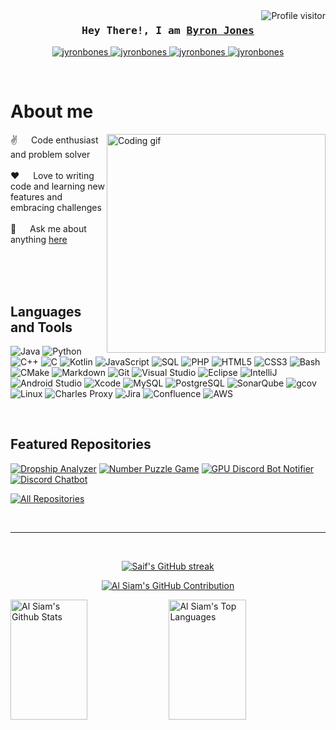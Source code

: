 <a href="https://komarev.com/ghpvc/?username=jyronbones">
  <img align="right" src="https://komarev.com/ghpvc/?username=jyronbones&label=Visitors&color=0e75b6&style=flat" alt="Profile visitor" />
</a>

<!-- Intro  -->
<h3 align="center">
        <samp>Hey There!, I am
                <b><a target="_blank" href="https://jyronbones.com">Byron Jones</a></b>
        </samp>
</h3>

<p align="center">
 <a href="https://jyronbones.github.io" target="blank">
  <img src="https://img.shields.io/badge/Website-DC143C?style=for-the-badge&logo=medium&logoColor=white" alt="jyronbones" />
 </a>
 <a href="https://www.linkedin.com/in/byron-jones89/" target="_blank">
  <img src="https://img.shields.io/badge/LinkedIn-0077B5?style=for-the-badge&logo=linkedin&logoColor=white" alt="jyronbones"/>
 </a>
 <a href="https://dev.to/jyronbones" target="_blank">
  <img src="https://img.shields.io/badge/dev.to-0A0A0A?style=for-the-badge&logo=dev.to&logoColor=white" alt="jyronbones" />
 </a>
 <a href="https://www.instagram.com/byronjones_/" target="_blank">
  <img src="https://img.shields.io/badge/Instagram-fe4164?style=for-the-badge&logo=instagram&logoColor=white" alt="jyronbones" />
 </a> 
</p>
<br />

<!-- About Section -->
 # About me
 
<p>
 <img align="right" width="350" src="/assets/programmer.gif" alt="Coding gif" />
  
 ✌️ &emsp; Code enthusiast and problem solver <br/><br/>
 ❤️ &emsp; Love to writing code and learning new features and embracing challenges<br/><br/>
 💬 &emsp; Ask me about anything [here](https://github.com/jyronbones/jyronbones/issues)

</p>

<br/>
<br/>
<br/>

## Languages and Tools

![Java](https://img.shields.io/badge/Java-007396?style=for-the-badge&logo=java&logoColor=white)
  ![Python](https://img.shields.io/badge/Python-3776AB?style=for-the-badge&logo=python&logoColor=white)
  ![C++](https://img.shields.io/badge/C++-00599C?style=for-the-badge&logo=c%2B%2B&logoColor=white)
  ![C](https://img.shields.io/badge/C-A8B9CC?style=for-the-badge&logo=c&logoColor=white)
  ![Kotlin](https://img.shields.io/badge/Kotlin-0095D5?style=for-the-badge&logo=kotlin&logoColor=white)
  ![JavaScript](https://img.shields.io/badge/JavaScript-F7DF1E?style=for-the-badge&logo=javascript&logoColor=black)
  ![SQL](https://img.shields.io/badge/SQL-4479A1?style=for-the-badge&logo=postgresql&logoColor=white)
  ![PHP](https://img.shields.io/badge/PHP-777BB4?style=for-the-badge&logo=php&logoColor=white)
  ![HTML5](https://img.shields.io/badge/HTML5-E34F26?style=for-the-badge&logo=html5&logoColor=white)
  ![CSS3](https://img.shields.io/badge/CSS3-1572B6?style=for-the-badge&logo=css3&logoColor=white)
  ![Bash](https://img.shields.io/badge/Bash-4EAA25?style=for-the-badge&logo=gnu-bash&logoColor=white)
  ![CMake](https://img.shields.io/badge/CMake-064F8C?style=for-the-badge&logo=cmake&logoColor=white)
  ![Markdown](https://img.shields.io/badge/Markdown-000000?style=for-the-badge&logo=markdown&logoColor=white)
  ![Git](https://img.shields.io/badge/Git-F05032?style=for-the-badge&logo=git&logoColor=white)
  ![Visual Studio](https://img.shields.io/badge/Visual%20Studio-007ACC?style=for-the-badge&logo=visual%20studio&logoColor=white)
  ![Eclipse](https://img.shields.io/badge/Eclipse-2C2255?style=for-the-badge&logo=eclipse&logoColor=white)
  ![IntelliJ](https://img.shields.io/badge/IntelliJ-000000?style=for-the-badge&logo=intellij%20idea&logoColor=white)
  ![Android Studio](https://img.shields.io/badge/Android%20Studio-3DDC84?style=for-the-badge&logo=android%20studio&logoColor=white)
  ![Xcode](https://img.shields.io/badge/Xcode-1575F9?style=for-the-badge&logo=xcode&logoColor=white)
  ![MySQL](https://img.shields.io/badge/MySQL-4479A1?style=for-the-badge&logo=mysql&logoColor=white)
  ![PostgreSQL](https://img.shields.io/badge/PostgreSQL-336791?style=for-the-badge&logo=postgresql&logoColor=white)
  ![SonarQube](https://img.shields.io/badge/SonarQube-4E9BCD?style=for-the-badge&logo=sonarqube&logoColor=white)
  ![gcov](https://img.shields.io/badge/gcov-777BB4?style=for-the-badge&logo=linux&logoColor=white)
  ![Linux](https://img.shields.io/badge/Linux-FCC624?style=for-the-badge&logo=linux&logoColor=black)
  ![Charles Proxy](https://img.shields.io/badge/Charles%20Proxy-000000?style=for-the-badge&logo=charles-proxy&logoColor=white)
  ![Jira](https://img.shields.io/badge/Jira-0052CC?style=for-the-badge&logo=jira&logoColor=white)
  ![Confluence](https://img.shields.io/badge/Confluence-172B4D?style=for-the-badge&logo=confluence&logoColor=white)
  ![AWS](https://img.shields.io/badge/AWS-232F3E?style=for-the-badge&logo=amazon-aws&logoColor=white)
  

<br/>

## Featured Repositories
[![Dropship Analyzer](https://github-readme-stats.vercel.app/api/pin/?username=jyronbones&repo=DropshipAnalyzer&border_color=7F3FBF&bg_color=0D1117&title_color=C9D1D9&text_color=8B949E&icon_color=7F3FBF)](https://github.com/jyronbones/DropshipAnalyzer)
[![Number Puzzle Game](https://github-readme-stats.vercel.app/api/pin/?username=jyronbones&repo=NumberPuzzle&border_color=7F3FBF&bg_color=0D1117&title_color=C9D1D9&text_color=8B949E&icon_color=7F3FBF)](https://github.com/jyronbones/NumberPuzzle)
[![GPU Discord Bot Notifier](https://github-readme-stats.vercel.app/api/pin/?username=jyronbones&repo=GPUDiscordBotNotifier&border_color=7F3FBF&bg_color=0D1117&title_color=C9D1D9&text_color=8B949E&icon_color=7F3FBF)](https://github.com/jyronbones/GPUDiscordBotNotifier)
[![Discord Chatbot](https://github-readme-stats.vercel.app/api/pin/?username=jyronbones&repo=NeoBot&border_color=7F3FBF&bg_color=0D1117&title_color=C9D1D9&text_color=8B949E&icon_color=7F3FBF)](https://github.com/jyronbones/NeoBot)

<p align="left">
  <a href="https://github.com/jyronbones?tab=repositories" target="_blank"><img alt="All Repositories" title="All Repositories" src="https://img.shields.io/badge/-All%20Repos-2962FF?style=for-the-badge&logo=koding&logoColor=white"/></a>
</p>

<br/>
<hr/>
<br/>

<p align="center">
  <a href="https://github.com/jyronbones">
    <img src="https://github-readme-streak-stats.herokuapp.com/?user=jyronbones&theme=radical&border=7F3FBF&background=0D1117" alt="Saif's GitHub streak"/>
  </a>
</p>

<p align="center">
  <a href="https://github.com/jyronbones">
    <img src="https://github-profile-summary-cards.vercel.app/api/cards/profile-details?username=jyronbones&theme=radical" alt="Al Siam's GitHub Contribution"/>
  </a>
</p>

<a> 
    <a href="https://github.com/jyronbones"><img alt="Al Siam's Github Stats" src="https://denvercoder1-github-readme-stats.vercel.app/api?username=jyronbones&show_icons=true&count_private=true&theme=react&border_color=7F3FBF&bg_color=0D1117&title_color=F85D7F&icon_color=F8D866" height="192px" width="49.5%"/></a>
  <a href="https://github.com/jyronbones"><img alt="Al Siam's Top Languages" src="https://denvercoder1-github-readme-stats.vercel.app/api/top-langs/?username=jyronbones&langs_count=8&layout=compact&theme=react&border_color=7F3FBF&bg_color=0D1117&title_color=F85D7F&icon_color=F8D866" height="192px" width="49.5%"/></a>
  <br/>
</a>
